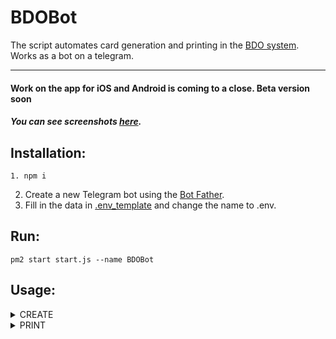 # BDOBot
The script automates card generation and printing in the [BDO system](https://bdo.mos.gov.pl/). \
Works as a bot on a telegram.

---

#### Work on the app for iOS and Android is coming to a close. Beta version soon

##### You can see screenshots [here](/screenshots).

## Installation:
```
1. npm i 
```
2. Create a new Telegram bot using the [Bot Father](https://telegram.me/botfather).
3. Fill in the data in [.env_template](/.env_template) and change the name to .env.


## Run:
```
pm2 start start.js --name BDOBot
```
## Usage:

<details><summary>CREATE</summary>
<p>

#### /create [ weight(Mg) ] [ type(złom/wióry) ] [ vehicle reg. number ] [ time(hh:mm) ] [ date(rrrr:mm:dd) ]
    
     /create 5.200 złom SK4T78 09:20 2022-03-20

</p>
</details>
<details><summary>PRINT</summary>
<p>

#### /print [ kpoId ]  
##### Only works on Linux devices where the printer is connected.
    
     /print 1a3fc0e0-274b-4eeb-8d6d-7cffb3cb3600
    
</p>
</details>


